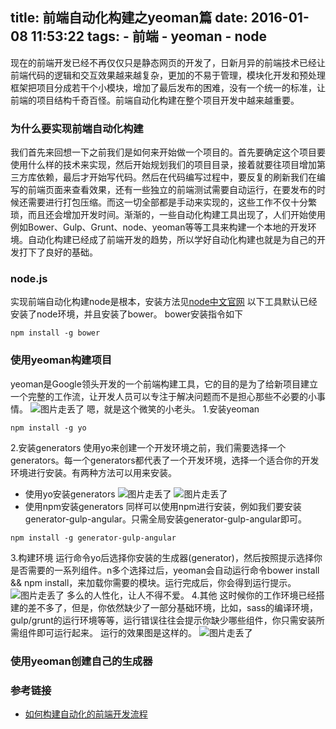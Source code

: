 title: 前端自动化构建之yeoman篇
date: 2016-01-08 11:53:22
tags:
	- 前端
	- yeoman
	- node
---
现在的前端开发已经不再仅仅只是静态网页的开发了，日新月异的前端技术已经让前端代码的逻辑和交互效果越来越复杂，更加的不易于管理，模块化开发和预处理框架把项目分成若干个小模块，增加了最后发布的困难，没有一个统一的标准，让前端的项目结构千奇百怪。前端自动化构建在整个项目开发中越来越重要。

<!-- more -->

### 为什么要实现前端自动化构建
我们首先来回想一下之前我们是如何来开始做一个项目的。首先要确定这个项目要使用什么样的技术来实现，然后开始规划我们的项目目录，接着就要往项目增加第三方库依赖，最后才开始写代码。然后在代码编写过程中，要反复的刷新我们在编写的前端页面来查看效果，还有一些独立的前端测试需要自动运行，在要发布的时候还需要进行打包压缩。而这一切全部都是手动来实现的，这些工作不仅十分繁琐，而且还会增加开发时间。渐渐的，一些自动化构建工具出现了，人们开始使用例如Bower、Gulp、Grunt、node、yeoman等等工具来构建一个本地的开发环境。自动化构建已经成了前端开发的趋势，所以学好自动化构建也就是为自己的开发打下了良好的基础。
### node.js
实现前端自动化构建node是根本，安装方法见[node中文官网](http://nodejs.cn/)
以下工具默认已经安装了node环境，并且安装了bower。
bower安装指令如下
```
npm install -g bower
```
### 使用yeoman构建项目
yeoman是Google领头开发的一个前端构建工具，它的目的是为了给新项目建立一个完整的工作流，让开发人员可以专注于解决问题而不是担心那些不必要的小事情。
![图片走丢了](http://7xpp66.com1.z0.glb.clouddn.com/yeoman-logo.png)
嗯，就是这个微笑的小老头。
1.安装yeoman
```
npm install -g yo
```
2.安装generators
使用yo来创建一个开发环境之前，我们需要选择一个generators。每一个generators都代表了一个开发环境，选择一个适合你的开发环境进行安装。有两种方法可以用来安装。
* 使用yo安装generators
![图片走丢了](./blogImg/yo-select.png)
![图片走丢了](./blogImg/yo-search.png)
* 使用npm安装generators
同样可以使用npm进行安装，例如我们要安装generator-gulp-angular。只需全局安装generator-gulp-angular即可。
```
npm install -g generator-gulp-angular
```
3.构建环境
运行命令yo后选择你安装的生成器(generator)，然后按照提示选择你是否需要的一系列组件。n多个选择过后，yeoman会自动运行命令bower install && npm install，来加载你需要的模块。运行完成后，你会得到运行提示。
![图片走丢了](./blogImg/yo-end.png)
多么的人性化，让人不得不爱。
4.其他
这时候你的工作环境已经搭建的差不多了，但是，你依然缺少了一部分基础环境，比如，sass的编译环境，gulp/grunt的运行环境等等，运行错误往往会提示你缺少哪些组件，你只需安装所需组件即可运行起来。
运行的效果图是这样的。
![图片走丢了](./blogImg/angualr-material-demo.png)
### 使用yeoman创建自己的生成器




### 参考链接
* [如何构建自动化的前端开发流程](http://www.admin10000.com/document/2808.html)
